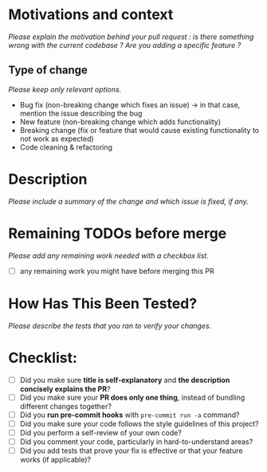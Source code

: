 # Motivations and context
_Please explain the motivation behind your pull request : is there something wrong with the current codebase ? Are you adding a specific feature ?_


## Type of change
_Please keep only relevant options._
- Bug fix (non-breaking change which fixes an issue) -> in that case, mention the issue describing the bug
- New feature (non-breaking change which adds functionality)
- Breaking change (fix or feature that would cause existing functionality to not work as expected)
- Code cleaning & refactoring


# Description
_Please include a summary of the change and which issue is fixed, if any._



# Remaining TODOs before merge
_Please add any remaining work needed with a checkbox list._

- [ ] any remaining work you might have before merging this PR



# How Has This Been Tested?
_Please describe the tests that you ran to verify your changes._


# Checklist:
- [ ] Did you make sure **title is self-explanatory** and **the description concisely explains the PR**?
- [ ] Did you make sure your **PR does only one thing**, instead of bundling different changes together?
- [ ] Did you **run pre-commit hooks** with `pre-commit run -a` command?
- [ ] Did you make sure your code follows the style guidelines of this project?
- [ ] Did you perform a self-review of your own code?
- [ ] Did you comment your code, particularly in hard-to-understand areas?
- [ ] Did you add tests that prove your fix is effective or that your feature works (if applicable)?
